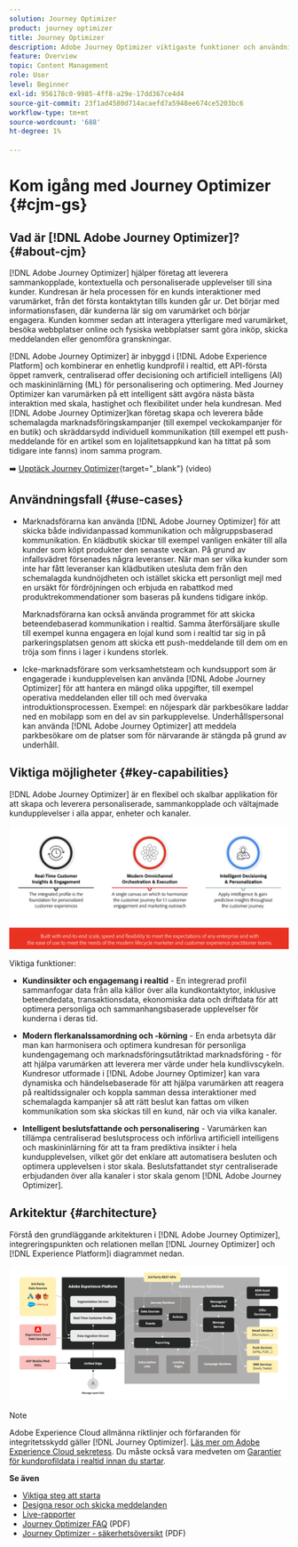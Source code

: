 ```yaml
---
solution: Journey Optimizer
product: journey optimizer
title: Journey Optimizer
description: Adobe Journey Optimizer viktigaste funktioner och användningsområden
feature: Overview
topic: Content Management
role: User
level: Beginner
exl-id: 956178c0-9985-4ff8-a29e-17dd367ce4d4
source-git-commit: 23f1ad4580d714acaefd7a5948ee674ce5203bc6
workflow-type: tm+mt
source-wordcount: '688'
ht-degree: 1%

---
```


# Kom igång med Journey Optimizer {#cjm-gs}

## Vad är [!DNL Adobe Journey Optimizer]?{#about-cjm}

[!DNL Adobe Journey Optimizer] hjälper företag att leverera sammankopplade, kontextuella och personaliserade upplevelser till sina kunder. Kundresan är hela processen för en kunds interaktioner med varumärket, från det första kontaktytan tills kunden går ur. Det börjar med informationsfasen, där kunderna lär sig om varumärket och börjar engagera. Kunden kommer sedan att interagera ytterligare med varumärket, besöka webbplatser online och fysiska webbplatser samt göra inköp, skicka meddelanden eller genomföra granskningar.

[!DNL Adobe Journey Optimizer] är inbyggd i [!DNL Adobe Experience Platform] och kombinerar en enhetlig kundprofil i realtid, ett API-första öppet ramverk, centraliserad offer decisioning och artificiell intelligens (AI) och maskininlärning (ML) för personalisering och optimering. Med Journey Optimizer kan varumärken på ett intelligent sätt avgöra nästa bästa interaktion med skala, hastighet och flexibilitet under hela kundresan. Med [!DNL Adobe Journey Optimizer]kan företag skapa och leverera både schemalagda marknadsföringskampanjer (till exempel veckokampanjer för en butik) och skräddarsydd individuell kommunikation (till exempel ett push-meddelande för en artikel som en lojalitetsappkund kan ha tittat på som tidigare inte fanns) inom samma program.

➡️ [Upptäck Journey Optimizer](https://experienceleague.adobe.com/docs/journey-optimizer-learn/tutorials/introduction-to-journey-optimizer/introduction.html){target=&quot;_blank&quot;} (video)


## Användningsfall {#use-cases}

* Marknadsförarna kan använda [!DNL Adobe Journey Optimizer] för att skicka både individanpassad kommunikation och målgruppsbaserad kommunikation. En klädbutik skickar till exempel vanligen enkäter till alla kunder som köpt produkter den senaste veckan. På grund av infallsvädret försenades några leveranser. När man ser vilka kunder som inte har fått leveranser kan klädbutiken utesluta dem från den schemalagda kundnöjdheten och istället skicka ett personligt mejl med en ursäkt för fördröjningen och erbjuda en rabattkod med produktrekommendationer som baseras på kundens tidigare inköp.

   Marknadsförarna kan också använda programmet för att skicka beteendebaserad kommunikation i realtid. Samma återförsäljare skulle till exempel kunna engagera en lojal kund som i realtid tar sig in på parkeringsplatsen genom att skicka ett push-meddelande till dem om en tröja som finns i lager i kundens storlek.

* Icke-marknadsförare som verksamhetsteam och kundsupport som är engagerade i kundupplevelsen kan använda [!DNL Adobe Journey Optimizer] för att hantera en mängd olika uppgifter, till exempel operativa meddelanden eller till och med övervaka introduktionsprocessen. Exempel: en nöjespark där parkbesökare laddar ned en mobilapp som en del av sin parkupplevelse. Underhållspersonal kan använda [!DNL Adobe Journey Optimizer] att meddela parkbesökare om de platser som för närvarande är stängda på grund av underhåll.

## Viktiga möjligheter {#key-capabilities}

[!DNL Adobe Journey Optimizer] är en flexibel och skalbar applikation för att skapa och leverera personaliserade, sammankopplade och vältajmade kundupplevelser i alla appar, enheter och kanaler.

![](assets/ajo-capabilities.png)

Viktiga funktioner:

* **Kundinsikter och engagemang i realtid** - En integrerad profil sammanfogar data från alla källor över alla kundkontaktytor, inklusive beteendedata, transaktionsdata, ekonomiska data och driftdata för att optimera personliga och sammanhangsbaserade upplevelser för kunderna i deras tid.

* **Modern flerkanalssamordning och -körning** - En enda arbetsyta där man kan harmonisera och optimera kundresan för personliga kundengagemang och marknadsföringsutåtriktad marknadsföring - för att hjälpa varumärken att leverera mer värde under hela kundlivscykeln. Kundresor utformade i [!DNL Adobe Journey Optimizer] kan vara dynamiska och händelsebaserade för att hjälpa varumärken att reagera på realtidssignaler och koppla samman dessa interaktioner med schemalagda kampanjer så att rätt beslut kan fattas om vilken kommunikation som ska skickas till en kund, när och via vilka kanaler.

* **Intelligent beslutsfattande och personalisering** - Varumärken kan tillämpa centraliserad beslutsprocess och införliva artificiell intelligens och maskininlärning för att ta fram prediktiva insikter i hela kundupplevelsen, vilket gör det enklare att automatisera besluten och optimera upplevelsen i stor skala. Beslutsfattandet styr centraliserade erbjudanden över alla kanaler i stor skala genom [!DNL Adobe Journey Optimizer].

## Arkitektur {#architecture}

Förstå den grundläggande arkitekturen i [!DNL Adobe Journey Optimizer], integreringspunkten och relationen mellan [!DNL Journey Optimizer] och [!DNL Experience Platform]i diagrammet nedan.

![](assets/ajo-architecture.png)


>[!NOTE]
>
> Adobe Experience Cloud allmänna riktlinjer och förfaranden för integritetsskydd gäller [!DNL Journey Optimizer]. [Läs mer om Adobe Experience Cloud sekretess](https://www.adobe.com/privacy/experience-cloud.html).
> Du måste också vara medveten om [Garantier för kundprofildata i realtid innan du startar](https://experienceleague.adobe.com/docs/experience-platform/profile/guardrails.html).


**Se även**

* [Viktiga steg att starta](quick-start.md)
* [Designa resor och skicka meddelanden](../building-journeys/journey-gs.md)
* [Live-rapporter](../reports/live-report.md)
* [Journey Optimizer FAQ](assets/do-not-localize/AJO-FAQ.pdf) (PDF)
* [Journey Optimizer - säkerhetsöversikt](https://www.adobe.com/content/dam/cc/en/security/pdfs/AJO_SecurityOverview.pdf) (PDF)
